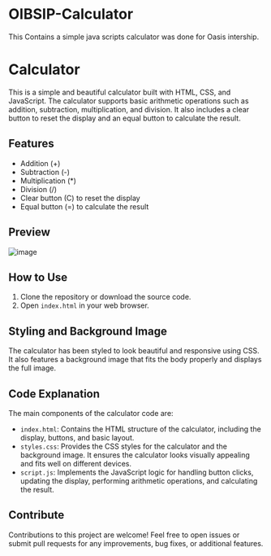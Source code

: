 # OIBSIP-Calculator
This Contains a simple java scripts calculator was done for Oasis intership. 

# Calculator

This is a simple and beautiful calculator built with HTML, CSS, and JavaScript. The calculator supports basic arithmetic operations such as addition, subtraction, multiplication, and division. It also includes a clear button to reset the display and an equal button to calculate the result.

## Features

- Addition (+)
- Subtraction (-)
- Multiplication (*)
- Division (/)
- Clear button (C) to reset the display
- Equal button (=) to calculate the result

## Preview

![image](https://github.com/manshal01/OIBSIP-Calculator/assets/93897590/4ca80d59-e9b7-44df-8754-4d53b351e386)


## How to Use

1. Clone the repository or download the source code.
2. Open `index.html` in your web browser.

## Styling and Background Image

The calculator has been styled to look beautiful and responsive using CSS. It also features a background image that fits the body properly and displays the full image.

## Code Explanation

The main components of the calculator code are:

- `index.html`: Contains the HTML structure of the calculator, including the display, buttons, and basic layout.
- `styles.css`: Provides the CSS styles for the calculator and the background image. It ensures the calculator looks visually appealing and fits well on different devices.
- `script.js`: Implements the JavaScript logic for handling button clicks, updating the display, performing arithmetic operations, and calculating the result.

## Contribute

Contributions to this project are welcome! Feel free to open issues or submit pull requests for any improvements, bug fixes, or additional features.



